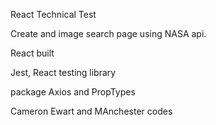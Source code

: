 React Technical Test

Create and image search page using NASA api.

React built

Jest, React testing library

package Axios and PropTypes


Cameron Ewart and MAnchester codes
